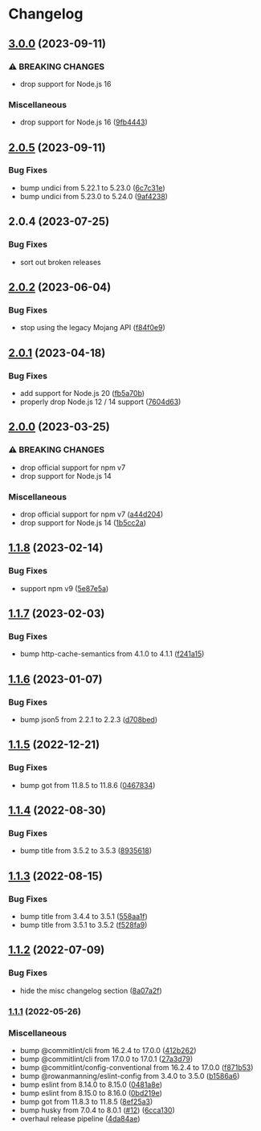 # Changelog

## [3.0.0](https://github.com/rowanmanning/minecraft-inventory-inspector/compare/v2.0.5...v3.0.0) (2023-09-11)


### ⚠ BREAKING CHANGES

* drop support for Node.js 16

### Miscellaneous

* drop support for Node.js 16 ([9fb4443](https://github.com/rowanmanning/minecraft-inventory-inspector/commit/9fb44435a2c379d2b44710b46dfe440da8a50c90))

## [2.0.5](https://github.com/rowanmanning/minecraft-inventory-inspector/compare/v2.0.4...v2.0.5) (2023-09-11)


### Bug Fixes

* bump undici from 5.22.1 to 5.23.0 ([6c7c31e](https://github.com/rowanmanning/minecraft-inventory-inspector/commit/6c7c31e21f854180268eecc70e534d44b97ea3c3))
* bump undici from 5.23.0 to 5.24.0 ([9af4238](https://github.com/rowanmanning/minecraft-inventory-inspector/commit/9af423842b41bb244bd560cde925a9342aaf41fb))

## 2.0.4 (2023-07-25)


### Bug Fixes

* sort out broken releases

## [2.0.2](https://github.com/rowanmanning/minecraft-inventory-inspector/compare/v2.0.1...v2.0.2) (2023-06-04)


### Bug Fixes

* stop using the legacy Mojang API ([f84f0e9](https://github.com/rowanmanning/minecraft-inventory-inspector/commit/f84f0e9fb5baac74cf1b1607a3c87923cf386ae1))

## [2.0.1](https://github.com/rowanmanning/minecraft-inventory-inspector/compare/v2.0.0...v2.0.1) (2023-04-18)


### Bug Fixes

* add support for Node.js 20 ([fb5a70b](https://github.com/rowanmanning/minecraft-inventory-inspector/commit/fb5a70b1432c8063044349c14de917ca06c02b1e))
* properly drop Node.js 12 / 14 support ([7604d63](https://github.com/rowanmanning/minecraft-inventory-inspector/commit/7604d6353545a967f9b41976e1e06f4ab33d174d))

## [2.0.0](https://github.com/rowanmanning/minecraft-inventory-inspector/compare/v1.1.8...v2.0.0) (2023-03-25)


### ⚠ BREAKING CHANGES

* drop official support for npm v7
* drop support for Node.js 14

### Miscellaneous

* drop official support for npm v7 ([a44d204](https://github.com/rowanmanning/minecraft-inventory-inspector/commit/a44d204df1c8e203519db86e7afef3d77486e0fd))
* drop support for Node.js 14 ([1b5cc2a](https://github.com/rowanmanning/minecraft-inventory-inspector/commit/1b5cc2abf3b64e022bca0f1615ed72fc3834c55d))

## [1.1.8](https://github.com/rowanmanning/minecraft-inventory-inspector/compare/v1.1.7...v1.1.8) (2023-02-14)


### Bug Fixes

* support npm v9 ([5e87e5a](https://github.com/rowanmanning/minecraft-inventory-inspector/commit/5e87e5a391efc7da92367cb9adf1978b0c4db9fd))

## [1.1.7](https://github.com/rowanmanning/minecraft-inventory-inspector/compare/v1.1.6...v1.1.7) (2023-02-03)


### Bug Fixes

* bump http-cache-semantics from 4.1.0 to 4.1.1 ([f241a15](https://github.com/rowanmanning/minecraft-inventory-inspector/commit/f241a15740b01f99c775ff377c3bcde29ff57c3a))

## [1.1.6](https://github.com/rowanmanning/minecraft-inventory-inspector/compare/v1.1.5...v1.1.6) (2023-01-07)


### Bug Fixes

* bump json5 from 2.2.1 to 2.2.3 ([d708bed](https://github.com/rowanmanning/minecraft-inventory-inspector/commit/d708bedcce44d8c6113bcd6a292f3433831ed4be))

## [1.1.5](https://github.com/rowanmanning/minecraft-inventory-inspector/compare/v1.1.4...v1.1.5) (2022-12-21)


### Bug Fixes

* bump got from 11.8.5 to 11.8.6 ([0467834](https://github.com/rowanmanning/minecraft-inventory-inspector/commit/0467834a1daffaeb380f7168fb5484ec0495ed69))

## [1.1.4](https://github.com/rowanmanning/minecraft-inventory-inspector/compare/v1.1.3...v1.1.4) (2022-08-30)


### Bug Fixes

* bump title from 3.5.2 to 3.5.3 ([8935618](https://github.com/rowanmanning/minecraft-inventory-inspector/commit/89356186e6fee1f1d2afb94ad231ff47993798bb))

## [1.1.3](https://github.com/rowanmanning/minecraft-inventory-inspector/compare/v1.1.2...v1.1.3) (2022-08-15)


### Bug Fixes

* bump title from 3.4.4 to 3.5.1 ([558aa1f](https://github.com/rowanmanning/minecraft-inventory-inspector/commit/558aa1f12261de175609cbd6fabb31e78363f2a6))
* bump title from 3.5.1 to 3.5.2 ([f528fa9](https://github.com/rowanmanning/minecraft-inventory-inspector/commit/f528fa92be11993b67a1935ae176e027e9db445b))

## [1.1.2](https://github.com/rowanmanning/minecraft-inventory-inspector/compare/v1.1.1...v1.1.2) (2022-07-09)


### Bug Fixes

* hide the misc changelog section ([8a07a2f](https://github.com/rowanmanning/minecraft-inventory-inspector/commit/8a07a2f03efac3fcdf718b5173d26ba639ee84ee))

### [1.1.1](https://github.com/rowanmanning/minecraft-inventory-inspector/compare/v1.1.0...v1.1.1) (2022-05-26)


### Miscellaneous

* bump @commitlint/cli from 16.2.4 to 17.0.0 ([412b262](https://github.com/rowanmanning/minecraft-inventory-inspector/commit/412b2629c4a200aa7a3ac76cf319388db830354d))
* bump @commitlint/cli from 17.0.0 to 17.0.1 ([27a3d79](https://github.com/rowanmanning/minecraft-inventory-inspector/commit/27a3d79a891e4d68728c300db23024f84e0b73c0))
* bump @commitlint/config-conventional from 16.2.4 to 17.0.0 ([f871b53](https://github.com/rowanmanning/minecraft-inventory-inspector/commit/f871b5341555137031cc01f89a7a16ca0e383c18))
* bump @rowanmanning/eslint-config from 3.4.0 to 3.5.0 ([b1586a6](https://github.com/rowanmanning/minecraft-inventory-inspector/commit/b1586a6e051011997dd71db788e5bdc60b827064))
* bump eslint from 8.14.0 to 8.15.0 ([0481a8e](https://github.com/rowanmanning/minecraft-inventory-inspector/commit/0481a8e2c346d36166825bf8c47afc61eaa3acb9))
* bump eslint from 8.15.0 to 8.16.0 ([0bd219e](https://github.com/rowanmanning/minecraft-inventory-inspector/commit/0bd219e73dc6498307bd3a262023556fa9f73d33))
* bump got from 11.8.3 to 11.8.5 ([8ef25a3](https://github.com/rowanmanning/minecraft-inventory-inspector/commit/8ef25a3c74b29ca289a8c6105629a9d7c68bdfd4))
* bump husky from 7.0.4 to 8.0.1 ([#12](https://github.com/rowanmanning/minecraft-inventory-inspector/issues/12)) ([6cca130](https://github.com/rowanmanning/minecraft-inventory-inspector/commit/6cca130840e1ca6887be6ac734302f5d762bf722))
* overhaul release pipeline ([4da84ae](https://github.com/rowanmanning/minecraft-inventory-inspector/commit/4da84aee17a7cf21b3f38a5451e43f3e5cf76553))
